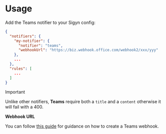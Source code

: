# Usage

Add the Teams notifier to your Sigyn config:

```json
{
  "notifiers": {
    "my-notifier": {
      "notifier": "teams",
      "webhookUrl": "https://biz.webhook.office.com/webhook2/xxx/yyy"
    },
    ...
  },
  "rules": [
    ...
  ]
}
```

> [!IMPORTANT]
> Unlike other notifiers, **Teams** require both a `title` and a `content` otherwise it will fail with a 400.

**Webhook URL**

You can follow [this guide](https://learn.microsoft.com/en-us/microsoftteams/platform/webhooks-and-connectors/how-to/add-incoming-webhook?tabs=dotnet#create-incoming-webhooks-1s) for guidance on how to create a Teams webhook.
